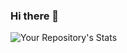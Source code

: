### Hi there 👋

<!--
**AngelCorona117/AngelCorona117** is a ✨ _special_ ✨ repository because its `README.md` (this file) appears on your GitHub profile.

Here are some ideas to get you started:

- 🔭 I’m currently working on ...
- 🌱 I’m currently learning ...
- 👯 I’m looking to collaborate on ...
- 🤔 I’m looking for help with ...
- 💬 Ask me about ...
- 📫 How to reach me: ...
- 😄 Pronouns: ...
- ⚡ Fun fact: ... a
-->


![Your Repository's Stats](https://github-readme-stats.vercel.app/api?username=Your_GitHub_AngelCorona117&show_icons=true)

